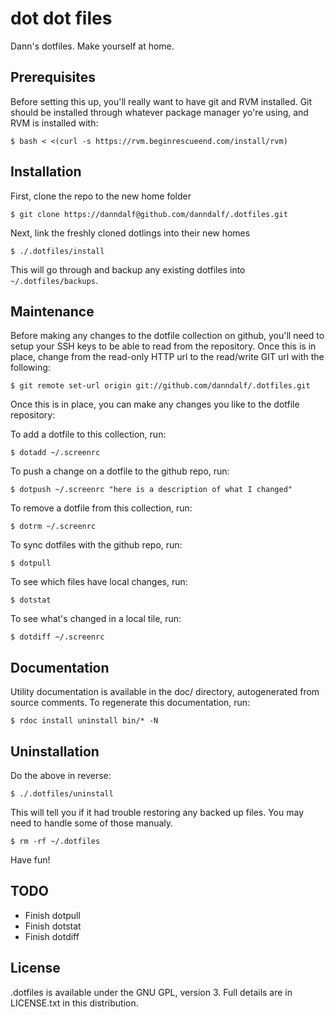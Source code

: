 dot dot files
=============

Dann's dotfiles.  Make yourself at home.

Prerequisites
-------------

Before setting this up, you'll really want to have git and RVM installed.  Git should be installed through whatever package manager yo're using, and RVM is installed with:

	$ bash < <(curl -s https://rvm.beginrescueend.com/install/rvm)

Installation
------------

First, clone the repo to the new home folder

	$ git clone https://danndalf@github.com/danndalf/.dotfiles.git

Next, link the freshly cloned dotlings into their new homes

	$ ./.dotfiles/install

This will go through and backup any existing dotfiles into `~/.dotfiles/backups`.

Maintenance
-----------

Before making any changes to the dotfile collection on github, you'll need to setup your SSH keys to be able to read from the repository.  Once this is in place, change from the read-only HTTP url to the read/write GIT url with the following:

	$ git remote set-url origin git://github.com/danndalf/.dotfiles.git

Once this is in place, you can make any changes you like to the dotfile repository:

To add a dotfile to this collection, run:

	$ dotadd ~/.screenrc

To push a change on a dotfile to the github repo, run:

	$ dotpush ~/.screenrc "here is a description of what I changed"

To remove a dotfile from this collection, run:

	$ dotrm ~/.screenrc

To sync dotfiles with the github repo, run:

	$ dotpull

To see which files have local changes, run:

	$ dotstat

To see what's changed in a local tile, run:

	$ dotdiff ~/.screenrc

Documentation
-------------

Utility documentation is available in the doc/ directory, autogenerated from source comments.  To regenerate this documentation, run:

	$ rdoc install uninstall bin/* -N

Uninstallation
--------------

Do the above in reverse:

	$ ./.dotfiles/uninstall

This will tell you if it had trouble restoring any backed up files.  You may need to handle some of those manualy.

	$ rm -rf ~/.dotfiles

Have fun!

TODO
----

* Finish dotpull
* Finish dotstat
* Finish dotdiff

License
-------

.dotfiles is available under the GNU GPL, version 3.  Full details are in LICENSE.txt in this distribution.

